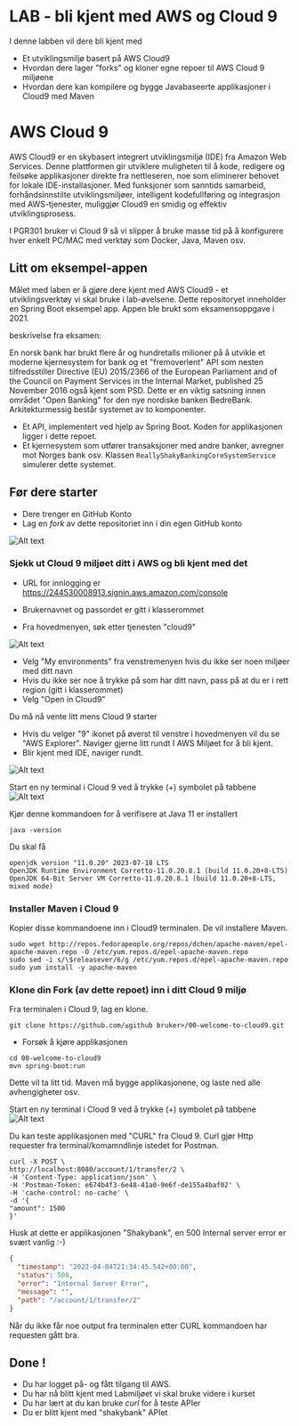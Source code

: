 
# LAB - bli kjent med AWS og Cloud 9

I denne labben vil dere bli kjent med  

* Et utviklingsmiljø basert på AWS Cloud9
* Hvordan dere lager "forks" og kloner egne repoer til AWS Cloud 9 miljøene
* Hvordan dere kan kompilere og bygge Javabaseerte applikasjoner i Cloud9 med Maven

# AWS Cloud 9 

AWS Cloud9 er en skybasert integrert utviklingsmiljø (IDE) fra Amazon Web Services. Denne plattformen gir utviklere muligheten til å kode, redigere og feilsøke applikasjoner direkte fra nettleseren, noe som eliminerer behovet for lokale IDE-installasjoner. Med funksjoner som sanntids samarbeid, forhåndsinnstilte utviklingsmiljøer, intelligent kodefullføring og integrasjon med AWS-tjenester, muliggjør Cloud9 en smidig og effektiv utviklingsprosess.

I PGR301 bruker vi Cloud 9 så vi slipper å bruke masse tid på å konfigurere hver enkelt PC/MAC med verktøy som Docker, Java, Maven osv.  

## Litt om eksempel-appen

Målet med laben er å gjøre dere kjent med AWS Cloud9 - et utviklingsverktøy vi skal bruke i lab-øvelsene. 
Dette repositoryet inneholder en Spring Boot eksempel app. Appen ble brukt som eksamensoppgave i 2021.

beskrivelse fra eksamen: 

En norsk bank har brukt flere år og hundretalls milioner på å utvikle et moderne kjernesystem for bank og et "fremoverlent" API som nesten tilfredsstiller Directive (EU) 2015/2366 of the European Parliament and of the Council on Payment Services in the Internal Market, published 25 November 2016 også kjent som PSD.
Dette er en viktig satsning innen området "Open Banking" for den nye nordiske banken BedreBank.
Arkitekturmessig består systemet av to komponenter.

* Et API, implementert ved hjelp av Spring Boot. Koden for applikasjonen ligger i dette repoet.
* Et kjernesystem som utfører transaksjoner med andre banker, avregner mot Norges bank osv. Klassen ```ReallyShakyBankingCoreSystemService``` simulerer dette systemet.

## Før dere starter

- Dere trenger en GitHub Konto
- Lag en _fork_ av dette repositoriet inn i din egen GitHub konto

![Alt text](img/fork.png  "a title")

### Sjekk ut Cloud 9 miljøet ditt i AWS og bli kjent med det

* URL for innlogging er https://244530008913.signin.aws.amazon.com/console
* Brukernavnet og passordet er gitt i klasserommet

* Fra hovedmenyen, søk etter tjenesten "cloud9"

![Alt text](img/11.png  "a title")

* Velg "My environments" fra venstremenyen hvis du ikke ser noen miljøer med ditt navn
* Hvis du ikke ser noe å trykke på som har ditt navn, pass på at du er i rett region (gitt i klasserommet)
* Velg "Open in Cloud9"

Du må nå vente litt mens Cloud 9 starter 

* Hvis du velger "9" ikonet på øverst til venstre i hovedmenyen vil du se "AWS Explorer". Naviger gjerne litt rundt I AWS Miljøet for å bli kjent.
* Blir kjent med IDE, naviger rundt.

![Alt text](img/cloud9.png  "a title")

Start en ny terminal i Cloud 9 ved å trykke (+) symbolet på tabbene
![Alt text](img/newtab.png  "a title")

Kjør denne kommandoen for å verifisere at Java 11 er installert

```shell
java -version
```
Du skal få 
```
openjdk version "11.0.20" 2023-07-18 LTS
OpenJDK Runtime Environment Corretto-11.0.20.8.1 (build 11.0.20+8-LTS)
OpenJDK 64-Bit Server VM Corretto-11.0.20.8.1 (build 11.0.20+8-LTS, mixed mode)
```

### Installer Maven i Cloud 9 

Kopier disse kommandoene inn i Cloud9 terminalen. De vil installere Maven. 
```shell
sudo wget http://repos.fedorapeople.org/repos/dchen/apache-maven/epel-apache-maven.repo -O /etc/yum.repos.d/epel-apache-maven.repo
sudo sed -i s/\$releasever/6/g /etc/yum.repos.d/epel-apache-maven.repo
sudo yum install -y apache-maven
```

### Klone din Fork (av dette repoet) inn i ditt Cloud 9 miljø

Fra terminalen i Cloud 9, lag en klone. 

```shell
git clone https://github.com/≤github bruker>/00-welcome-to-cloud9.git
```

* Forsøk å kjøre applikasjonen 
```shell
cd 00-welcome-to-cloud9
mvn spring-boot:run
```
Dette vil ta litt tid. Maven må bygge applikasjonene, og laste ned alle avhengigheter osv. 

Start en ny terminal i Cloud 9 ved å trykke (+) symbolet på tabbene
![Alt text](img/newtab.png  "a title")

Du kan teste applikasjonen med "CURL" fra Cloud 9. Curl gjør Http requester fra terminal/komamndlinje istedet for 
Postman.  

```
curl -X POST \
http://localhost:8080/account/1/transfer/2 \
-H 'Content-Type: application/json' \
-H 'Postman-Token: e674b4f3-6e48-41a0-9e6f-de155a4baf02' \
-H 'cache-control: no-cache' \
-d '{
"amount": 1500
}'
```

Husk at dette er applikasjonen "Shakybank", en 500 Internal server error er svært vanlig :-)
```json
{
  "timestamp": "2022-04-04T21:34:45.542+00:00",
  "status": 500,
  "error": "Internal Server Error",
  "message": "",
  "path": "/account/1/transfer/2"
}
```
Når du ikke får noe output fra terminalen etter CURL kommandoen har requesten gått bra. 

## Done !

* Du har logget på- og fått tilgang til AWS.
* Du har nå blitt kjent med Labmiljøet vi skal bruke videre i kurset 
* Du har lært at du kan bruke _curl_ for å teste APIer 
* Du er blitt kjent med "shakybank" APIet
